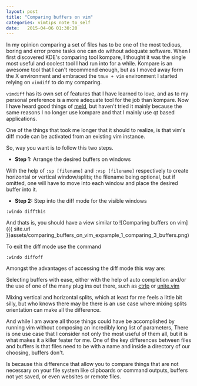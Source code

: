```yaml
---
layout: post
title: "Comparing buffers on vim"
categories: vimtips note_to_self
date:   2015-04-06 01:30:20
---
```


In my opinion comparing a set of files has to be one of the most tedious, boring
and error prone tasks one can do without adequate software. When I first
discovered KDE's comparing tool kompare, I thought it was the single most useful
and coolest tool I had run into for a while. Kompare is an awesome tool that I can't
recommend enough, but as I moved away form the X environment and embraced the
`tmux + vim` environment I started relying on `vimdiff` to do my comparing.

`vimdiff` has its own set of features that I have learned to love, and as to my personal
preference is a more adequate tool for the job than kompare. Now I have heard good
things of [meld](http://meldmerge.org), but haven't tried it mainly because the
same reasons I no longer use kompare and that I mainly use qt based applications.

One of the things that took me longer that it should to realize, is that vim's
diff mode can be activated from an existing vim instance.

So, way you want is to follow this two steps.

* **Step 1:** Arrange the desired buffers on windows

With the help of `:sp [filename]` and `:vsp [filename]` respectively to create 
horizontal or vertical window/splits; the filename being optional, but if omitted,
one will have to move into each window and place the desired buffer into it.

* **Step 2:** Step into the diff mode for the visible windows

```
:windo diffthis
```

And thats is, you should have a view similar to ![Comparing buffers on vim]({{ site.url }}assets/comparing_buffers_on_vim_expample_1_comparing_3_buffers.png)

To exit the diff mode use the command

```
:windo diffoff
```

Amongst the advantages of accessing the diff mode this way are:

Selecting buffers with ease, either with the help of auto completion and/or
the use of one of the many plug ins out there, such as
[ctrlp](https://github.com/kien/ctrlp.vim) or 
[unite.vim ](https://github.com/Shougo/unite.vim)


Mixing vertical and horizontal splits, which at least for me feels a little bit
silly, but who knows there may be there is an use case where mixing splits orientation can
make all the difference.


And while I am aware all those things could have be accomplished by running vim without
composing an incredibly long list of parameters, There is one use case that I consider not
only the most useful of them all, but it is what makes it a killer feater for me. One of 
the key differences between files and buffers is that files need to be with a name and
inside a directory of our choosing, buffers don't.

Is because this difference that allow you to compare things that are not necessary on your
file system like clipboards or command outputs, buffers not yet saved, or even websites or
remote files.

